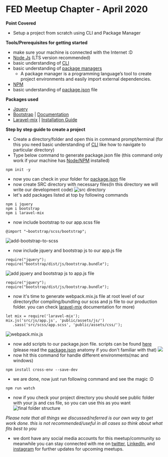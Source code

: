 # FED Meetup Chapter - April 2020

**Point Covered**
* Setup a project from scratch using CLI and Package Manager

**Tools/Prerequisites for getting started**
* make sure your machine is connected with the Internet :D 
* [Node Js](https://nodejs.org/en/download/) (LTS version recommended)
* basic understanding of [CLI](https://www.w3schools.com/whatis/whatis_cli.asp)
* basic understanding of [package managers](https://blog.idrsolutions.com/2018/07/what-is-a-package-manager-and-why-should-you-use-one/)
    * A package manager is a programming language’s tool to create project environments and easily import external dependencies.
* [NPM](https://www.npmjs.com/)
* basic understanding of [package.json](https://www.digitalocean.com/community/tutorials/nodejs-package-json) file

**Packages used**
* [Jquery](https://www.npmjs.com/package/jquery)
* [Bootstrap](https://www.npmjs.com/package/bootstrap) | [Documentation](https://getbootstrap.com/)
* [Laravel-mix](https://www.npmjs.com/package/laravel-mix) | [Installation Guide](https://laravel-mix.com/docs/5.0/installation)

**Step by step guide to create a project**
* Create a directory/folder and open this in command prompt/terminal (for this you need basic understanding of [CLI](https://www.w3schools.com/whatis/whatis_cli.asp) like how to navigate to particular directory)
* Type below command to generate package.json file (this command only work if your machine has [Node/NPM](https://nodejs.org/en/download/) installed)  
```
npm init -y
```
*  now you can check in your folder for [package.json](https://www.digitalocean.com/community/tutorials/nodejs-package-json) file
* now create SRC directory with necessary files(In this directory we will write our development code)
![src directory](https://user-images.githubusercontent.com/38717853/80941510-4101c280-8e00-11ea-9ad6-bf7d141c02a5.png)
* let's add packages listed at top by following commands
```
npm i jquery
npm i bootstrap
npm i laravel-mix
```
* now include bootstrap to our app.scss file
```
@import "~bootstrap/scss/bootstrap";
```
![add-bootstrap-to-scss](https://user-images.githubusercontent.com/38717853/80942248-f08b6480-8e01-11ea-8117-6354ba4ae160.png)
* now include jquery and bootstrap js to our app.js file
```
require("jquery");
require("bootstrap/dist/js/bootstrap.bundle");
```
![add jquery and bootstrap js to app.js file](https://user-images.githubusercontent.com/38717853/80942549-b078b180-8e02-11ea-8f27-81ffc7578e51.png)
```
require("jquery");
require("bootstrap/dist/js/bootstrap.bundle");
``` 
* now it's time to generate webpack.mix.js file at root level of our directory(for compiling/bundling our scss and js file to our production folder. you can check [laravel-mix](https://laravel-mix.com/docs/5.0/installation) documentation for more)
```
let mix = require('laravel-mix');
mix.js('src/js/app.js', 'public/assets/js/')
   .sass('src/scss/app.scss', 'public/assets/css/');
``` 
![webpack.mix.js](https://user-images.githubusercontent.com/38717853/80942773-46acd780-8e03-11ea-8b39-81c834e72c9b.png)
* now add scripts to our package.json file. scripts can be found [here](https://laravel-mix.com/docs/5.0/installation#npm-scripts) (please read the [package.json](https://www.digitalocean.com/community/tutorials/nodejs-package-json) anatomy if you don't familiar with that)
![](https://user-images.githubusercontent.com/38717853/80943018-d8b4e000-8e03-11ea-8e64-2e9e1c98a20f.png)
* now hit this command for handle different environments(mac and windows)
```
npm install cross-env --save-dev
```
* we are done, now just run following command and see the magic :D
```
npm run watch
```
* now if you check your project directory you should see public folder with your js and css file, so you can use this as you want  
![final folder structure](https://user-images.githubusercontent.com/38717853/80943782-9ab8bb80-8e05-11ea-8158-ddfc772dd7f2.png)

*Please note that all things we discussed/referred is our own way to get work done. this is not recommended/useful in all cases so think about what fits best to you*  

* we dont have any social media accounts for this meetup/community so meanwhile you can stay connected with me on [twitter](https://twitter.com/suvagiyajd?lang=en), [LinkedIn](https://in.linkedin.com/in/s-jaydip), and [instagram](https://www.instagram.com/jaydip.suvagiya/) for further updates for upcoming meetups.   
